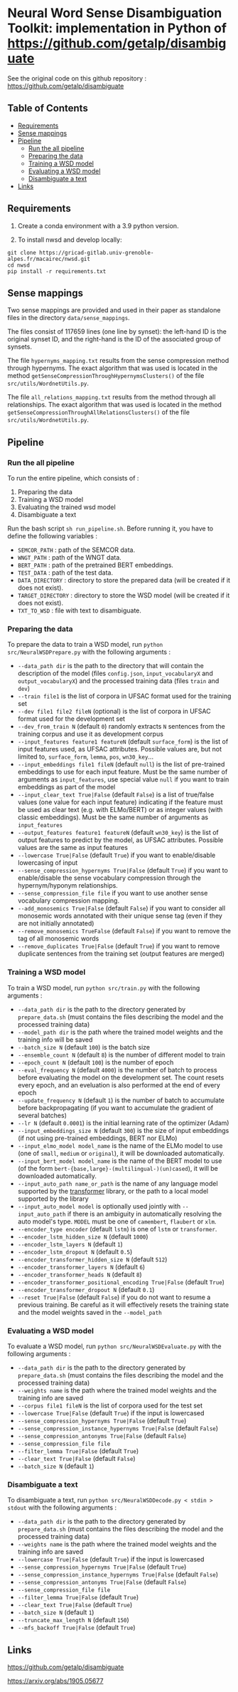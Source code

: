 # Neural Word Sense Disambiguation Toolkit: implementation in Python of https://github.com/getalp/disambiguate

See the original code on this github repository : https://github.com/getalp/disambiguate

## Table of Contents

* [Requirements](#requirements)
* [Sense mappings](#sense-mappings)
* [Pipeline](#pipeline)
   * [Run the all pipeline](#run-the-all-pipeline)
   * [Preparing the data](#preparing-the-data)
   * [Training a WSD model](#training-a-wsd-model)
   * [Evaluating a WSD model](#evaluating-a-wsd-model)
   * [Disambiguate a text](#disambiguate-a-text)
* [Links](#links)

## Requirements

1. Create a conda environment with a 3.9 python version.

2. To install nwsd and develop locally:
```
git clone https://gricad-gitlab.univ-grenoble-alpes.fr/macairec/nwsd.git
cd nwsd
pip install -r requirements.txt
```

## Sense mappings

Two sense mappings are provided and used in their paper as standalone files in the directory `data/sense_mappings`.

The files consist of 117659 lines (one line by synset): the left-hand ID is the original synset ID, and the right-hand is the ID of the associated group of synsets.

The file `hypernyms_mapping.txt` results from the sense compression method through hypernyms. The exact algorithm that was used is located in the method `getSenseCompressionThroughHypernymsClusters()` of the file `src/utils/WordnetUtils.py`.

The file `all_relations_mapping.txt` results from the method through all relationships. The exact algorithm that was used is located in the method `getSenseCompressionThroughAllRelationsClusters()` of the file `src/utils/WordnetUtils.py`.

## Pipeline

### Run the all pipeline

To run the entire pipeline, which consists of :
1. Preparing the data
2. Training a WSD model
3. Evaluating the trained wsd model
4. Disambiguate a text

Run the bash script `sh run_pipeline.sh`. Before running it, you have to define the following variables :
- `SEMCOR_PATH` : path of the SEMCOR data.
- `WNGT_PATH` : path of the WNGT data.
- `BERT_PATH` : path of the pretrained BERT embeddings.
- `TEST_DATA` : path of the test data.
- `DATA_DIRECTORY` : directory to store the prepared data (will be created if it does not exist).
- `TARGET_DIRECTORY` : directory to store the WSD model (will be created if it does not exist).
- `TXT_TO_WSD` : file with text to disambiguate.

### Preparing the data

To prepare the data to train a WSD model, run `python src/NeuralWSDPrepare.py` with the following arguments :

- `--data_path dir` is the path to the directory that will contain the description of the model (files `config.json`, `input_vocabularyX` and `output_vocabularyX`) and the processed training data (files `train` and `dev`)
- `--train file1` is the list of corpora in UFSAC format used for the training set
- `--dev file1 file2 fileN` (optional) is the list of corpora in UFSAC format used for the development set
- `--dev_from_train N` (default `0`) randomly extracts `N` sentences from the training corpus and use it as development corpus
- `--input_features feature1 featureN` (default `surface_form`) is the list of input features used, as UFSAC attributes. Possible values are, but not limited to, `surface_form`, `lemma`, `pos`, `wn30_key`...
- `--input_embeddings file1 fileN` (default `null`) is the list of pre-trained embeddings to use for each input feature. Must be the same number of arguments as `input_features`, use special value `null` if you want to train embeddings as part of the model
- `--input_clear_text True|False` (default `False`) is a list of true/false values (one value for each input feature) indicating if the feature must be used as clear text (e.g. with ELMo/BERT) or as integer values (with classic embeddings). Must be the same number of arguments as `input_features`
- `--output_features feature1 featureN` (default `wn30_key`) is the list of output features to predict by the model, as UFSAC attributes. Possible values are the same as input features
- `--lowercase True|False` (default `True`) if you want to enable/disable lowercasing of input
- `--sense_compression_hypernyms True|False` (default `True`) if you want to enable/disable the sense vocabulary compression through the hypernym/hyponym relationships.
- `--sense_compression_file file` if you want to use another sense vocabulary compression mapping.
- `--add_monosemics True|False` (default `False`) if you want to consider all monosemic words annotated with their unique sense tag (even if they are not initially annotated)
- `--remove_monosemics TrueFalse` (default `False`) if you want to remove the tag of all monosemic words
- `--remove_duplicates True|False` (default `True`) if you want to remove duplicate sentences from the training set (output features are merged) 

### Training a WSD model

To train a WSD model, run `python src/train.py` with the following arguments :

- `--data_path dir` is the path to the directory generated by `prepare_data.sh` (must contains the files describing the model and the processed training data)
- `--model_path dir` is the path where the trained model weights and the training info will be saved
- `--batch_size N` (default `100`) is the batch size
- `--ensemble_count N` (default `8`) is the number of different model to train
- `--epoch_count N` (default `100`) is the number of epoch
- `--eval_frequency N` (default `4000`) is the number of batch to process before evaluating the model on the development set. The count resets every epoch, and an eveluation is also performed at the end of every epoch
- `--update_frequency N` (default `1`) is the number of batch to accumulate before backpropagating (if you want to accumulate the gradient of several batches)
- `--lr N` (default `0.0001`) is the initial learning rate of the optimizer (Adam)
- `--input_embeddings_size N` (default `300`) is the size of input embeddings (if not using pre-trained embeddings, BERT nor ELMo)
- `--input_elmo_model model_name` is the name of the ELMo model to use (one of `small`, `medium` or `original`), it will be downloaded automatically.
- `--input_bert_model model_name` is the name of the BERT model to use (of the form `bert-{base,large}-(multilingual-)(un)cased`), it will be downloaded automatically.
- `--input_auto_path name_or_path` is the name of any language model supported by the [transformer](https://github.com/huggingface/transformers) library, or the path to a local model supported by the library
- `--input_auto_model model` is optionally used jointly with `--input_auto_path` if there is an ambiguity in automatically resolving the auto model's type. `MODEL` must be one of `camembert`, `flaubert` or `xlm`.
- `--encoder_type encoder` (default `lstm`) is one of `lstm` or `transformer`.
- `--encoder_lstm_hidden_size N` (default `1000`)
- `--encoder_lstm_layers N` (default `1`)
- `--encoder_lstm_dropout N` (default `0.5`)
- `--encoder_transformer_hidden_size N` (default `512`)
- `--encoder_transformer_layers N` (default `6`)
- `--encoder_transformer_heads N` (default `8`)
- `--encoder_transformer_positional_encoding True|False` (default `True`)
- `--encoder_transformer_dropout N` (default `0.1`)
- `--reset True|False` (default `False`) if you do not want to resume a previous training. Be careful as it will effectively resets the training state and the model weights saved in the `--model_path`

### Evaluating a WSD model

To evaluate a WSD model, run `python src/NeuralWSDEvaluate.py` with the following arguments :

- `--data_path dir` is the path to the directory generated by `prepare_data.sh` (must contains the files describing the model and the processed training data)
- `--weights name` is the path where the trained model weights and the training info are saved
- `--corpus file1 fileN` is the list of corpora used for the test set 
- `--lowercase True|False` (default `True`) if the input is lowercased
- `--sense_compression_hypernyms True|False` (default `True`) 
- `--sense_compression_instance_hypernyms True|False` (default `False`)
- `--sense_compression_antonyms True|False` (default `False`)
- `--sense_compression_file file`
- `--filter_lemma True|False` (default `True`)
- `--clear_text True|False` (default `False`)
- `--batch_size N` (default `1`)

### Disambiguate a text

To disambiguate a text, run `python src/NeuralWSDDecode.py < stdin > stdout` with the following arguments :

- `--data_path dir` is the path to the directory generated by `prepare_data.sh` (must contains the files describing the model and the processed training data)
- `--weights name` is the path where the trained model weights and the training info are saved
- `--lowercase True|False` (default `True`) if the input is lowercased
- `--sense_compression_hypernyms True|False` (default `True`) 
- `--sense_compression_instance_hypernyms True|False` (default `False`)
- `--sense_compression_antonyms True|False` (default `False`)
- `--sense_compression_file file`
- `--filter_lemma True|False` (default `True`)
- `--clear_text True|False` (default `True`)
- `--batch_size N` (default `1`)
- `--truncate_max_length N` (default `150`)
- `--mfs_backoff True|False` (default `True`)

## Links

https://github.com/getalp/disambiguate 

https://arxiv.org/abs/1905.05677


